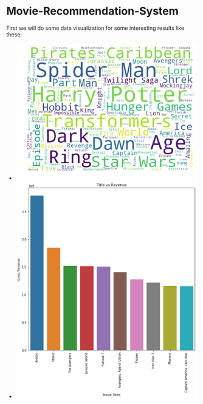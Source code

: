 # Movie-Recommendation-System

First we will do some data visualization for some interesting results like these:

- ![WordCloud](Figures/Word-cloud.png)
- ![TopMovies](Figures/Top-10Movies.png)


